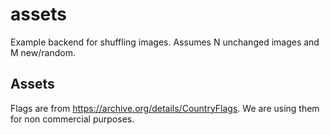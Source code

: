 # assets

Example backend for shuffling images. Assumes N unchanged images and M new/random.

## Assets

Flags are from https://archive.org/details/CountryFlags.
We are using them for non commercial purposes.
